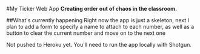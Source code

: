 #My Ticker Web App
**Creating order out of chaos in the classroom.**

##What's currently happening
Right now the app is just a skeleton, next I plan to add a form to specify a name to attach to each number, as well as a button to clear the current number  and move on to the next one

Not pushed to Heroku yet. You'll need to run the app locally with Shotgun.
